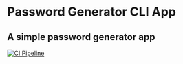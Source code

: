 # Password Generator CLI App
## A simple password generator app


[![CI Pipeline](https://github.com/0Mr-Panda0/Generate-Password/actions/workflows/main.yml/badge.svg)](https://github.com/0Mr-Panda0/Generate-Password/actions/workflows/main.yml)
